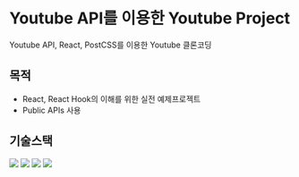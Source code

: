 # Youtube API를 이용한 Youtube Project
Youtube API, React, PostCSS를 이용한 Youtube 클론코딩

## 목적
- React, React Hook의 이해를 위한 실전 예제프로젝트
- Public APIs 사용

## 기술스택
  <img src="https://img.shields.io/badge/React-61DAFB?style=flat-square&logo=react&logoColor=white"/>  
  <img src="https://img.shields.io/badge/HTML-red?style=flat-square&logo=HTML5&logoColor=white"/>
  <img src="https://img.shields.io/badge/css-blue?style=flat-square&logo=CSS3&logoColor=white"/>
  <img src="https://img.shields.io/badge/Javascript-F7DF1E?style=flat-square&logo=JavaScript&logoColor=white"/>




